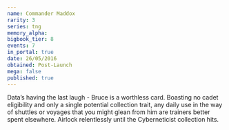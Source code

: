 ```yaml
---
name: Commander Maddox
rarity: 3
series: tng
memory_alpha:
bigbook_tier: 8
events: 7
in_portal: true
date: 26/05/2016
obtained: Post-Launch
mega: false
published: true
---
```


Data’s having the last laugh - Bruce is a worthless card. Boasting no cadet eligibility and only a single potential collection trait, any daily use in the way of shuttles or voyages that you might glean from him are trainers better spent elsewhere. Airlock relentlessly until the Cyberneticist collection hits.
